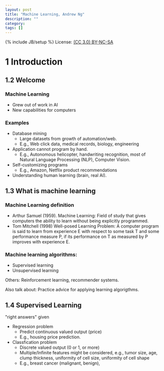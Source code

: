 ```yaml
---
layout: post
title: "Machine Learning, Andrew Ng"
description: ""
category: 
tags: []
---
```

{% include JB/setup %}
License: [(CC 3.0) BY-NC-SA](http://creativecommons.org/licenses/by-nc-sa/3.0/)

# 1 Introduction

## 1.2 Welcome

### Machine Learning

* Grew out of work in AI
* New capabilities for computers

### Examples

* Database mining
    * Large datasets from growth of automation/web.
    * E.g., Web click data, medical records, biology, engineering
* Application cannot program by hand.
    * E.g., Autonomous helicopter, handwriting recognition, most of Natural Language Processing (NLP), Computer Vision.
* Self-customizing programs
    * E.g., Amazon, Netflix product recommendations
* Understanding human learning (brain, real AI).

## 1.3 What is machine learning

### Machine Learning definition

* Arthur Samuel (1959). Machine Learning: Field of study that gives computers the ability to learn without being explicitly programmed.
* Tom Mitchell (1998) Well-posed Learning Problem: A computer program is said to learn from experience E with respect to some task T and some performance measure P, if its performance on T as measured by P improves with experience E.

### Machine learning algorithms:

* Supervised learning
* Unsupervised learning

Others: Reinforcement learning, recommender systems.

Also talk about: Practice advice for applying learning algorigthms.

## 1.4 Supervised Learning

"right answers" given

* Regression problem
    * Predict continuous valued output (price)
    * E.g., housing price prediction.
* Classfication problem
    * Discrete valued output (0 or 1, or more)
    * Multiple/Infinite features might be considered, e.g., tumor size, age, clump thickness, uniformity of cell size, uniformity of cell shape
    * E.g., breast cancer (malignant, benign),
